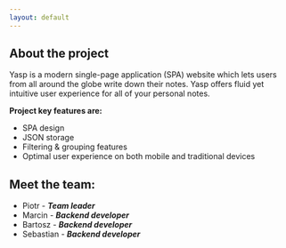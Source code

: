 ```yaml
---
layout: default
---
```

## About the project

Yasp is a modern single-page application (SPA) website which lets users from all around the globe write down their notes. Yasp offers fluid yet intuitive user experience for all of your personal notes.

**Project key features are:**
* SPA design
* JSON storage
* Filtering & grouping features
* Optimal user experience on both mobile and traditional devices


## Meet the team:
*   Piotr - _**Team leader**_
*   Marcin - _**Backend developer**_
*   Bartosz - _**Backend developer**_
*   Sebastian - _**Backend developer**_
